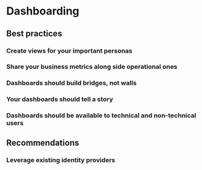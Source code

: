 # Dashboarding

## Best practices

### Create views for your important personas

### Share your business metrics along side operational ones

### Dashboards should build bridges, not walls

### Your dashboards should tell a story

### Dashboards should be available to technical and non-technical users

## Recommendations

### Leverage existing identity providers

